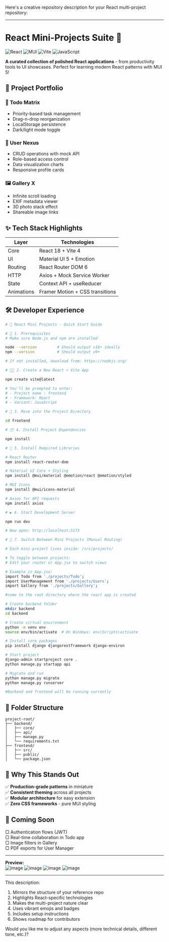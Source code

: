 Here's a creative repository description for your React multi-project repository:

---

# React Mini-Projects Suite 🚀  

![React](https://img.shields.io/badge/React-20232A?style=for-the-badge&logo=react&logoColor=61DAFB)  ![MUI](https://img.shields.io/badge/MUI-007FFF?style=for-the-badge&logo=mui&logoColor=white)  ![Vite](https://img.shields.io/badge/Vite-B43757?style=for-the-badge&logo=vite&logoColor=white)  ![JavaScript](https://img.shields.io/badge/JavaScript-F7DF1E?style=for-the-badge&logo=javascript&logoColor=black)  

**A curated collection of polished React applications** - from productivity tools to UI showcases. Perfect for learning modern React patterns with MUI 5!  

## 🎨 Project Portfolio  

### 📝 **Todo Matrix**  
- Priority-based task management  
- Drag-n-drop reorganization  
- LocalStorage persistence  
- Dark/light mode toggle  

### 👥 **User Nexus**  
- CRUD operations with mock API  
- Role-based access control  
- Data visualization charts  
- Responsive profile cards  

### 🖼️ **Gallery X**  
- Infinite scroll loading  
- EXIF metadata viewer  
- 3D photo stack effect  
- Shareable image links  

## ✨ Tech Stack Highlights  

| Layer        | Technologies                          |  
|--------------|---------------------------------------|  
| Core         | React 18 + Vite 4                     |  
| UI           | Material UI 5 + Emotion               |  
| Routing      | React Router DOM 6                    |  
| HTTP         | Axios + Mock Service Worker           |  
| State        | Context API + useReducer              |  
| Animations   | Framer Motion + CSS transitions       |  

## 🛠️ Developer Experience  

```bash
# 🚀 React Mini Projects - Quick Start Guide

# 🧱 1. Prerequisites
# Make sure Node.js and npm are installed

node --version         # Should output v18+ ideally
npm --version          # Should output v9+

# If not installed, download from: https://nodejs.org/

# 🧑‍💻 2. Create a New React + Vite App

npm create vite@latest

# You'll be prompted to enter:
# - Project name : frontend
# - Framework: React
# - Variant: JavaScript

# 📂 3. Move into the Project Directory

cd frontend

# 📦 4. Install Project Dependencies

npm install

# 🔌 5. Install Required Libraries

# React Router
npm install react-router-dom

# Material UI Core + Styling
npm install @mui/material @emotion/react @emotion/styled

# MUI Icons
npm install @mui/icons-material

# Axios for API requests
npm install axios

# ▶️ 6. Start Development Server

npm run dev

# Now open: http://localhost:5173

# 🔀 7. Switch Between Mini Projects (Manual Routing)

# Each mini-project lives inside: /src/projects/

# To toggle between projects:
# Edit your router or App.jsx to switch views

# Example in App.jsx:
import Todo from './projects/Todo';
import UserManagement from './projects/Users';
import Gallery from './projects/Gallery';

#come to the root directory where the react app is created 

# Create backend folder
mkdir backend
cd backend

# Create virtual environment
python -m venv env
source env/bin/activate  # On Windows: env\Scripts\activate

# Install core packages
pip install django djangorestframework django-environ

# Start project
django-admin startproject core .
python manage.py startapp api

# Migrate and run
python manage.py migrate
python manage.py runserver

#Backend and frontend will be running currently

```
## 📂 Folder Structure
```
project-root/
├── backend/
│   ├── core/
│   ├── api/
│   ├── manage.py
│   └── requirements.txt
├── frontend/
│   ├── src/
│   ├── public/
│   └── package.json
```

## 🌟 Why This Stands Out  

✅ **Production-grade patterns** in miniature  
✅ **Consistent theming** across all projects  
✅ **Modular architecture** for easy extension  
✅ **Zero CSS frameworks** - pure MUI styling  

## 🚧 Coming Soon  

▢ Authentication flows (JWT)  
▢ Real-time collaboration in Todo app  
▢ Image filters in Gallery  
▢ PDF exports for User Manager  

---

**Preview:**  
![image](https://github.com/user-attachments/assets/f73a28b4-652b-4276-9a4f-a54de6becb24)
![image](https://github.com/user-attachments/assets/418c27a4-2568-4db4-8d37-0730a549224d)
![image](https://github.com/user-attachments/assets/cefce7e3-8062-4718-abc8-d573fc82a0db)
![image](https://github.com/user-attachments/assets/12575a9e-ebcd-4faa-bc11-1e07ac5952be)


---

This description:  
1. Mirrors the structure of your reference repo  
2. Highlights React-specific technologies  
3. Makes the multi-project nature clear  
4. Uses vibrant emojis and badges  
5. Includes setup instructions  
6. Shows roadmap for contributors  

Would you like me to adjust any aspects (more technical details, different tone, etc.)?
